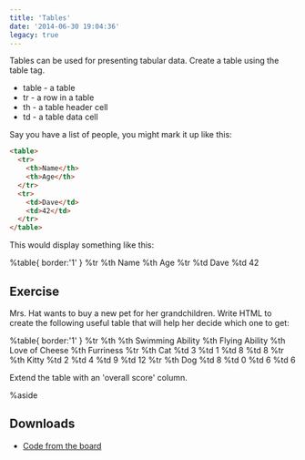 ```yaml
---
title: 'Tables'
date: '2014-06-30 19:04:36'
legacy: true
---
```


Tables can be used for presenting tabular data. Create a table using the table tag.

- table - a table
- tr - a row in a table
- th - a table header cell
- td - a table data cell

Say you have a list of people, you might mark it up like this:

```html
<table>
  <tr>
    <th>Name</th>
    <th>Age</th>
  </tr>
  <tr>
    <td>Dave</td>
    <td>42</td>
  </tr>
</table>
```

This would display something like this:

%table{ border:'1' }
%tr
%th
Name
%th
Age
%tr
%td
Dave
%td
42

## Exercise

Mrs. Hat wants to buy a new pet for her grandchildren. Write HTML to create the following useful table that will help her decide which one to get:

%table{ border:'1' }
%tr
%th
%th Swimming Ability
%th Flying Ability
%th Love of Cheese
%th Furriness
%tr
%th
Cat
%td
3
%td
1
%td
8
%td
8
%tr
%th
Kitty
%td
2
%td
4
%td
9
%td
12
%tr
%th
Dog
%td
8
%td
0
%td
6
%td
6

Extend the table with an 'overall score' column.

%aside

## Downloads

- [Code from the board](https://www.dropbox.com/sh/7if9gozhawg9n0q/AACIO-jxFzGiZP1DQL9zNJDxa?dl=1)

